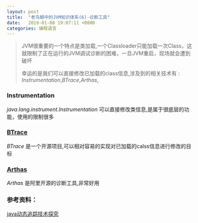 ```yaml
---
layout: post
title:  "老鸟眼中的JVM知识体系(6)-诊断工具"
date:	2019-01-08 19:07:11 +0800
categories: 编程语言
---
```


> JVM很重要的一个特点是类加载,一个Classloader只能加载一次Class，这就限制了正在运行的JVM调试诊断的困难，一旦JVM重启，现场就会遭到破坏
>
> 幸运的是我们可以直接修改已加载的class信息,涉及到的相关技术有 : *Instrumentation*,*BTrace*,*Arthas*,


### Instrumentation
*java.lang.instrument.Instrumentation* 可以直接修改类信息,是属于很底层的功能，使用的限制很多

### [BTrace](https://github.com/btraceio/btrace)
*BTrace* 是一个开源项目,可以相对容易的实现对已加载的calss信息进行修改的目标

### [Arthas](https://arthas.aliyun.com/)
*Arthas* 是阿里开源的诊断工具,非常好用



### 参考资料：
[java动态追踪技术探究](https://tech.meituan.com/2019/02/28/java-dynamic-trace.html)